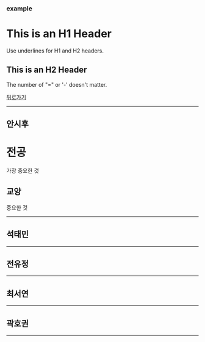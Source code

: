 ### example

This is an H1 Header  
=====  
Use underlines for H1 and H2 headers.  
  
  
This is an H2 Header  
-----  
The number of "=" or '-' doesn't matter.  

[뒤로가기](./README.md)

* * *
## 안시후
전공  
===========  
가장 중요한 것  
  
  
교양  
------  
중요한 것  
  
_ _ _
## 석태민
  
_ _ _
## 전유정
  
_ _ _
## 최서연
  
_ _ _
## 곽호권
  
_ _ _
